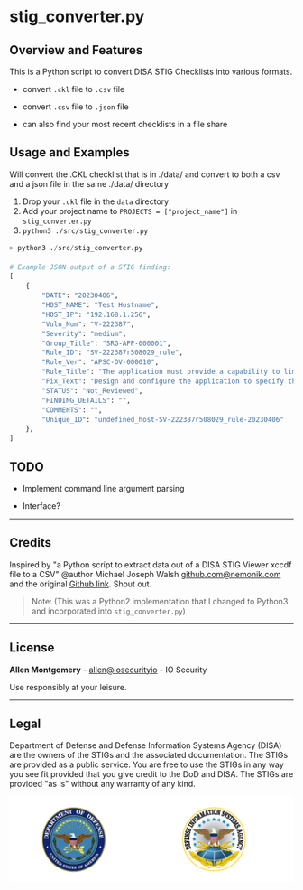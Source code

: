 # stig_converter.py

## Overview and Features

This is a Python script to convert DISA STIG Checklists into various formats.

- convert `.ckl` file to `.csv` file

- convert `.csv` file to `.json` file

- can also find your most recent checklists in a file share

## Usage and Examples

Will convert the .CKL checklist that is in ./data/ and convert to both a csv and a json file in the same ./data/ directory

1. Drop your `.ckl` file in the `data` directory
2. Add your project name to `PROJECTS = ["project_name"]` in `stig_converter.py`
3. `python3 ./src/stig_converter.py`

```python
> python3 ./src/stig_converter.py

# Example JSON output of a STIG finding:
[
    {
        "DATE": "20230406",
        "HOST_NAME": "Test Hostname",
        "HOST_IP": "192.168.1.256",
        "Vuln_Num": "V-222387",
        "Severity": "medium",
        "Group_Title": "SRG-APP-000001",
        "Rule_ID": "SV-222387r508029_rule",
        "Rule_Ver": "APSC-DV-000010",
        "Rule_Title": "The application must provide a capability to limit the number of logon sessions per user.",
        "Fix_Text": "Design and configure the application to specify the number of logon sessions that are allowed per user.",
        "STATUS": "Not_Reviewed",
        "FINDING_DETAILS": "",
        "COMMENTS": "",
        "Unique_ID": "undefined_host-SV-222387r508029_rule-20230406"
    },
]
```

## TODO

- Implement command line argument parsing

- Interface?

---

## Credits

Inspired by "a Python script to extract data out of a DISA STIG Viewer xccdf file to a CSV" @author Michael Joseph Walsh <github.com@nemonik.com> and the original [Github link](https://gist.github.com/nemonik/951a0e55436e0708222b). Shout out.

> Note: (This was a Python2 implementation that I changed to Python3 and incorporated into `stig_converter.py`)

---

## License

**Allen Montgomery** - <allen@iosecurityio> - IO Security

Use responsibly at your leisure.

---

## Legal

Department of Defense and Defense Information Systems Agency (DISA) are the owners of the STIGs and the associated documentation. The STIGs are provided as a public service. You are free to use the STIGs in any way you see fit provided that you give credit to the DoD and DISA. The STIGs are provided "as is" without any warranty of any kind.

![DoD and DISA](./docs/DoD-DISA-logos-as-JPEG.jpg)
